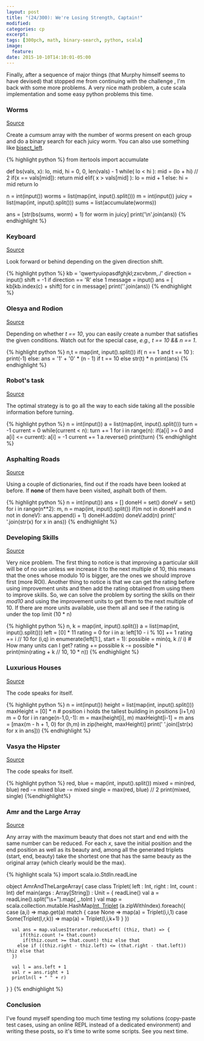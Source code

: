 ```yaml
---
layout: post
title: "(24/300): We're Losing Strength, Captain!"
modified:
categories: cp
excerpt:
tags: [300pch, math, binary-search, python, scala]
image:
  feature:
date: 2015-10-10T14:10:01-05:00
---
```


Finally, after a sequence of major things (that Murphy himself seems to have devised) that stopped me from continuing with the challenge , I'm back with some more problems. A very nice math problem, a cute scala implementation and some easy python problems this time.

### Worms
[Source](http://codeforces.com/problemset/problem/474/B)

Create a *cumsum* array with the number of worms present on each group and do a binary search for each juicy worm. You can also use something like [bisect_left](http://codeforces.com/contest/474/submission/8858078).

{% highlight python %}
from itertools import accumulate

def bs(vals, x):
    lo, mid, hi = 0, 0, len(vals) - 1
    while( lo < hi ):
        mid = (lo + hi) // 2
        if(x == vals[mid]):
            return mid
        elif( x > vals[mid] ):
            lo = mid + 1
        else:
            hi = mid
    return lo

n = int(input())
worms = list(map(int, input().split()))
m = int(input())
juicy = list(map(int, input().split()))
sums = list(accumulate(worms))

ans = [str(bs(sums, worm) + 1) for worm in juicy]
print('\n'.join(ans))
{% endhighlight %}

### Keyboard
[Source](http://codeforces.com/problemset/problem/474/A)

Look forward or behind depending on the given direction shift.

{% highlight python %}
kb = 'qwertyuiopasdfghjkl;zxcvbnm,./'
direction = input()
shift = -1 if direction == 'R' else 1
message = input()
ans = [ kb[kb.index(c) + shift] for c in message]
print(''.join(ans))
{% endhighlight %}

### Olesya and Rodion
[Source](http://codeforces.com/problemset/problem/584/A)

Depending on whether *t == 10*, you can easily create a number that satisfies the given conditions. Watch out for the special case, *e.g., t == 10 && n == 1*.


{% highlight python %}
n,t = map(int, input().split())
if( n == 1 and t == 10 ):
    print(-1)
else:
    ans = '1' +  '0' * (n - 1) if t == 10 else str(t) * n
    print(ans)
{% endhighlight %}

### Robot's task
[Source](http://codeforces.com/problemset/problem/583/B)

The optimal strategy is to go all the way to each side taking all the possible information before turning.

{% highlight python %}
n = int(input())
a = list(map(int, input().split()))
turn = -1
current = 0
while(current < n):
    turn += 1
    for i in range(n):
        if(a[i] >= 0 and a[i] <= current):
            a[i] = -1
            current += 1
    a.reverse()
print(turn)
{% endhighlight %}

### Asphalting Roads
[Source](http://codeforces.com/problemset/problem/583/A)

Using a couple of dictionaries, find out if the roads have been looked at before. If **none** of them have been visited, asphalt both of them.

{% highlight python %}
n = int(input())
ans = []
doneH = set()
doneV = set()
for i in range(n**2):
    m, n = map(int, input().split())
    if(m not in doneH and n not in doneV):
        ans.append(i + 1)
        doneH.add(m)
        doneV.add(n)
print(' '.join(str(x) for x in ans))
{% endhighlight %}

### Developing Skills
[Source](http://codeforces.com/problemset/problem/581/C)

Very nice problem. The first thing to notice is that improving a particular skill will be of no use unless we increase it to the next multiple of 10, this means that the ones whose modulo 10 is bigger, are the ones we should improve first (more ROI). Another thing to notice is that we can get the rating before using improvement units and then add the rating obtained from using them to improve skills.
So, we can solve the problem by sorting the skills on their *mod10* and using the improvement units to get them to the next multiple of 10. If there are more units available, use them all and see if the rating is under the top limit (10 * n)

{% highlight python %}
n, k = map(int, input().split())
a = list(map(int, input().split()))
left = [0] * 11
rating = 0
for i in a:
    left[10 - i % 10] += 1
    rating += i // 10
for (i,q) in enumerate(left[1:], start = 1):
    possible = min(q, k // i) # How many units can I get?
    rating += possible
    k -= possible * i
print(min(rating + k // 10, 10 * n))
{% endhighlight %}

### Luxurious Houses
[Source](http://codeforces.com/problemset/problem/581/B)

The code speaks for itself.

{% highlight python %}
n = int(input())
height = list(map(int, input().split()))
maxHeight = [0] * n # position i holds the tallest building in positions [i+1,n)
m = 0
for i in range(n-1,0,-1):
    m = max(height[i], m)
    maxHeight[i-1] = m
ans = [max(m - h + 1, 0) for (h,m) in zip(height, maxHeight)]
print(' '.join([str(x) for x in ans]))
{% endhighlight %}

### Vasya the Hipster
[Source](http://codeforces.com/problemset/problem/581/A)

The code speaks for itself.

{% highlight python %}
red, blue = map(int, input().split())
mixed = min(red, blue)
red -= mixed
blue -= mixed
single = max(red, blue) // 2
print(mixed, single)
{%endhighlight%}

### Amr and the Large Array
[Source](http://codeforces.com/problemset/problem/558/B)

Any array with the maximum beauty that does not start and end with the same number can be reduced. For each *x*, save the initial position and the end position as well as its beauty and, among all the generated triplets (start, end, beauty) take the shortest one that has the same beauty as the original array (which clearly would be the max).

{% highlight scala %}
import scala.io.StdIn.readLine

object AmrAndTheLargeArray{
  case class Triplet( left : Int, right : Int, count : Int)
  def main(args : Array[String]) : Unit = {
      readLine()
      val a = readLine().split("\\s+").map( _.toInt )
      val map = scala.collection.mutable.HashMap[Int, Triplet]()
      (a.zipWithIndex).foreach({
        case (a,i) => map.get(a) match {
          case None => map(a) = Triplet(i,i,1)
          case Some(Triplet(l,r,k)) => map(a) = Triplet(l,i,k+1)
        }
      })

      val ans = map.valuesIterator.reduceLeft( (thiz, that) => {
         if(thiz.count != that.count)
          if(thiz.count >= that.count) thiz else that
        else if ((thiz.right - thiz.left) <= (that.right - that.left)) thiz else that
      })

      val l = ans.left + 1
      val r = ans.right + 1
      println(l + " " + r)   
  }
}
{% endhighlight %}

### Conclusion

I've found myself spending too much time testing my solutions (copy-paste test cases, using an online REPL instead of a dedicated environment) and writing these posts, so it's time to write some scripts. See you next time.
